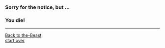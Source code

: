 ### Sorry for the notice, but ...  
### You die!
---
[Back to the-Beast](the-beast.md)  
[start over](start.md)